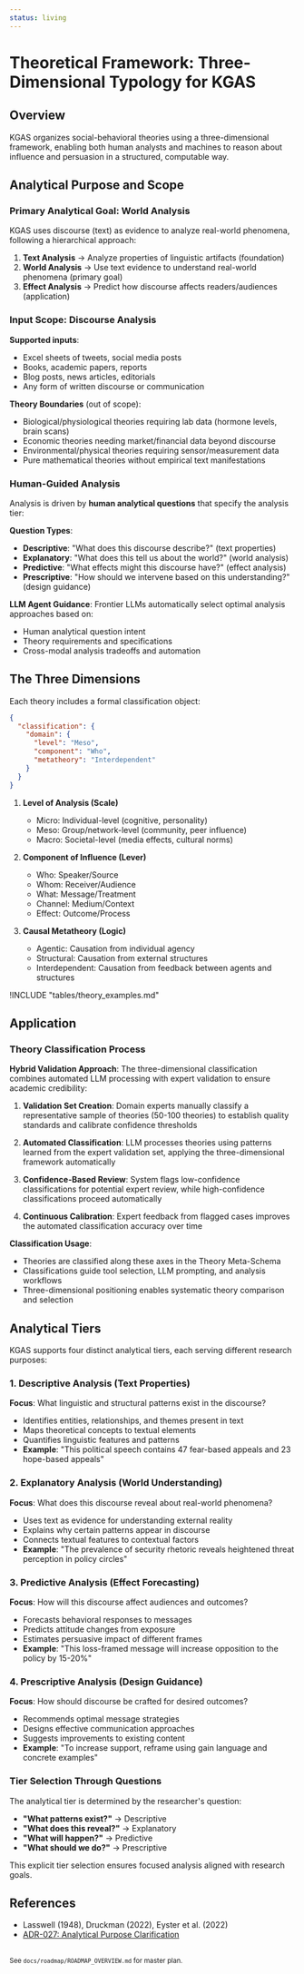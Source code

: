 ```yaml
---
status: living
---
```


# Theoretical Framework: Three-Dimensional Typology for KGAS

## Overview

KGAS organizes social-behavioral theories using a three-dimensional framework, enabling both human analysts and machines to reason about influence and persuasion in a structured, computable way.

## Analytical Purpose and Scope

### Primary Analytical Goal: **World Analysis**
KGAS uses discourse (text) as evidence to analyze real-world phenomena, following a hierarchical approach:

1. **Text Analysis** → Analyze properties of linguistic artifacts (foundation)
2. **World Analysis** → Use text evidence to understand real-world phenomena (primary goal) 
3. **Effect Analysis** → Predict how discourse affects readers/audiences (application)

### Input Scope: Discourse Analysis
**Supported inputs**:
- Excel sheets of tweets, social media posts
- Books, academic papers, reports
- Blog posts, news articles, editorials  
- Any form of written discourse or communication

**Theory Boundaries** (out of scope):
- Biological/physiological theories requiring lab data (hormone levels, brain scans)
- Economic theories needing market/financial data beyond discourse
- Environmental/physical theories requiring sensor/measurement data  
- Pure mathematical theories without empirical text manifestations

### Human-Guided Analysis
Analysis is driven by **human analytical questions** that specify the analysis tier:

**Question Types**:
- **Descriptive**: "What does this discourse describe?" (text properties)
- **Explanatory**: "What does this tell us about the world?" (world analysis)
- **Predictive**: "What effects might this discourse have?" (effect analysis)
- **Prescriptive**: "How should we intervene based on this understanding?" (design guidance)

**LLM Agent Guidance**: Frontier LLMs automatically select optimal analysis approaches based on:
- Human analytical question intent
- Theory requirements and specifications
- Cross-modal analysis tradeoffs and automation

## The Three Dimensions

Each theory includes a formal classification object:

```json
{
  "classification": {
    "domain": {
      "level": "Meso",
      "component": "Who", 
      "metatheory": "Interdependent"
    }
  }
}
```

1. **Level of Analysis (Scale)**
   - Micro: Individual-level (cognitive, personality)
   - Meso: Group/network-level (community, peer influence)
   - Macro: Societal-level (media effects, cultural norms)

2. **Component of Influence (Lever)**
   - Who: Speaker/Source
   - Whom: Receiver/Audience
   - What: Message/Treatment
   - Channel: Medium/Context
   - Effect: Outcome/Process

3. **Causal Metatheory (Logic)**
   - Agentic: Causation from individual agency
   - Structural: Causation from external structures
   - Interdependent: Causation from feedback between agents and structures

!INCLUDE "tables/theory_examples.md"

## Application

### Theory Classification Process

**Hybrid Validation Approach**: The three-dimensional classification combines automated LLM processing with expert validation to ensure academic credibility:

1. **Validation Set Creation**: Domain experts manually classify a representative sample of theories (50-100 theories) to establish quality standards and calibrate confidence thresholds

2. **Automated Classification**: LLM processes theories using patterns learned from the expert validation set, applying the three-dimensional framework automatically

3. **Confidence-Based Review**: System flags low-confidence classifications for potential expert review, while high-confidence classifications proceed automatically

4. **Continuous Calibration**: Expert feedback from flagged cases improves the automated classification accuracy over time

**Classification Usage**:
- Theories are classified along these axes in the Theory Meta-Schema
- Classifications guide tool selection, LLM prompting, and analysis workflows
- Three-dimensional positioning enables systematic theory comparison and selection

## Analytical Tiers

KGAS supports four distinct analytical tiers, each serving different research purposes:

### 1. Descriptive Analysis (Text Properties)
**Focus**: What linguistic and structural patterns exist in the discourse?
- Identifies entities, relationships, and themes present in text
- Maps theoretical concepts to textual elements
- Quantifies linguistic features and patterns
- **Example**: "This political speech contains 47 fear-based appeals and 23 hope-based appeals"

### 2. Explanatory Analysis (World Understanding)  
**Focus**: What does this discourse reveal about real-world phenomena?
- Uses text as evidence for understanding external reality
- Explains why certain patterns appear in discourse
- Connects textual features to contextual factors
- **Example**: "The prevalence of security rhetoric reveals heightened threat perception in policy circles"

### 3. Predictive Analysis (Effect Forecasting)
**Focus**: How will this discourse affect audiences and outcomes?
- Forecasts behavioral responses to messages
- Predicts attitude changes from exposure
- Estimates persuasive impact of different frames
- **Example**: "This loss-framed message will increase opposition to the policy by 15-20%"

### 4. Prescriptive Analysis (Design Guidance)
**Focus**: How should discourse be crafted for desired outcomes?
- Recommends optimal message strategies
- Designs effective communication approaches
- Suggests improvements to existing content
- **Example**: "To increase support, reframe using gain language and concrete examples"

### Tier Selection Through Questions
The analytical tier is determined by the researcher's question:
- **"What patterns exist?"** → Descriptive
- **"What does this reveal?"** → Explanatory  
- **"What will happen?"** → Predictive
- **"What should we do?"** → Prescriptive

This explicit tier selection ensures focused analysis aligned with research goals.

## References

- Lasswell (1948), Druckman (2022), Eyster et al. (2022)
- [ADR-027: Analytical Purpose Clarification](../adrs/ADR-027-Analytical-Purpose-Clarification.md)

<br><sup>See `docs/roadmap/ROADMAP_OVERVIEW.md` for master plan.</sup>

